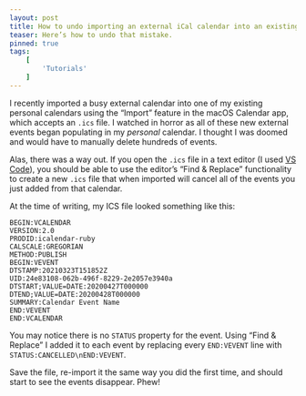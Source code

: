 ```yaml
---
layout: post
title: How to undo importing an external iCal calendar into an existing one
teaser: Here’s how to undo that mistake.
pinned: true
tags:
    [
        'Tutorials'
    ]
---
```



I recently imported a busy external calendar into one of my existing personal calendars using the “Import” feature in the macOS Calendar app, which accepts an `.ics` file. I watched in horror as all of these new external events began populating in my _personal_ calendar. I thought I was doomed and would have to manually delete hundreds of events.

Alas, there was a way out. If you open the `.ics` file in a text editor (I used [VS Code](https://code.visualstudio.com/)), you should be able to use the editor’s “Find & Replace” functionality to create a new `.ics` file that when imported will cancel all of the events you just added from that calendar.

At the time of writing, my ICS file looked something like this:

```
BEGIN:VCALENDAR
VERSION:2.0
PRODID:icalendar-ruby
CALSCALE:GREGORIAN
METHOD:PUBLISH
BEGIN:VEVENT
DTSTAMP:20210323T151852Z
UID:24e83108-062b-496f-8229-2e2057e3940a
DTSTART;VALUE=DATE:20200427T000000
DTEND;VALUE=DATE:20200428T000000
SUMMARY:Calendar Event Name
END:VEVENT
END:VCALENDAR
```

You may notice there is no `STATUS` property for the event. Using “Find & Replace” I added it to each event by replacing every `END:VEVENT` line with `STATUS:CANCELLED\nEND:VEVENT`.

Save the file, re-import it the same way you did the first time, and should start to see the events disappear. Phew!
